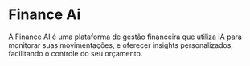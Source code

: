 # Finance Ai

A Finance AI é uma plataforma de gestão financeira que utiliza IA para monitorar suas movimentações, e oferecer insights personalizados, facilitando o controle do seu orçamento.
